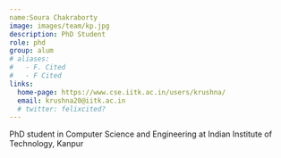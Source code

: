 ```yaml
---
name:Soura Chakraborty
image: images/team/kp.jpg
description: PhD Student
role: phd
group: alum
# aliases:
#   - F. Cited
#   - F Cited
links:
  home-page: https://www.cse.iitk.ac.in/users/krushna/
  email: krushna20@iitk.ac.in
  # twitter: felixcited?
---
```


PhD student in Computer Science and Engineering at Indian Institute of Technology, Kanpur